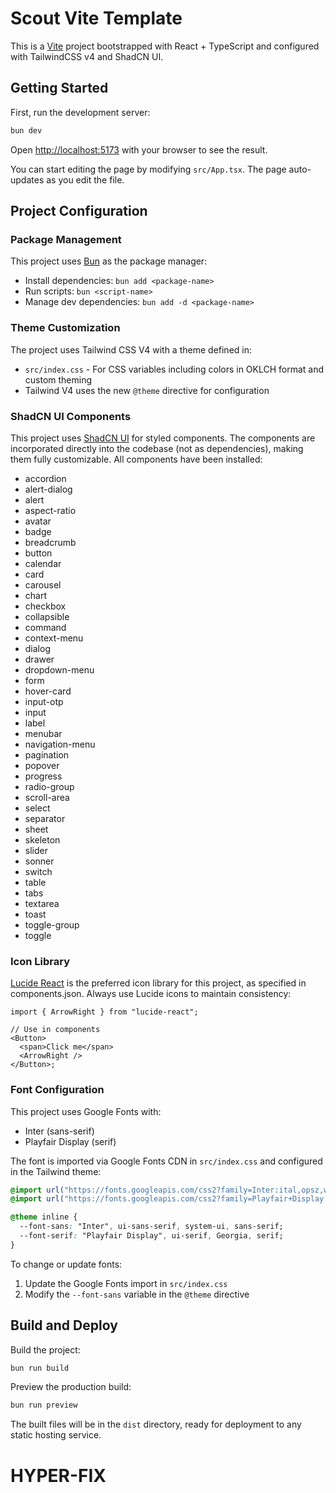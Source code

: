 # Scout Vite Template

This is a [Vite](https://vite.dev) project bootstrapped with React + TypeScript and configured with TailwindCSS v4 and ShadCN UI.

## Getting Started

First, run the development server:

```bash
bun dev
```

Open [http://localhost:5173](http://localhost:5173) with your browser to see the result.

You can start editing the page by modifying `src/App.tsx`. The page auto-updates as you edit the file.

## Project Configuration

### Package Management

This project uses [Bun](https://bun.sh/) as the package manager:

- Install dependencies: `bun add <package-name>`
- Run scripts: `bun <script-name>`
- Manage dev dependencies: `bun add -d <package-name>`

### Theme Customization

The project uses Tailwind CSS V4 with a theme defined in:

- `src/index.css` - For CSS variables including colors in OKLCH format and custom theming
- Tailwind V4 uses the new `@theme` directive for configuration

### ShadCN UI Components

This project uses [ShadCN UI](https://ui.shadcn.com) for styled components. The components are incorporated directly into the codebase (not as dependencies), making them fully customizable. All components have been installed:

- accordion
- alert-dialog
- alert
- aspect-ratio
- avatar
- badge
- breadcrumb
- button
- calendar
- card
- carousel
- chart
- checkbox
- collapsible
- command
- context-menu
- dialog
- drawer
- dropdown-menu
- form
- hover-card
- input-otp
- input
- label
- menubar
- navigation-menu
- pagination
- popover
- progress
- radio-group
- scroll-area
- select
- separator
- sheet
- skeleton
- slider
- sonner
- switch
- table
- tabs
- textarea
- toast
- toggle-group
- toggle

### Icon Library

[Lucide React](https://lucide.dev/) is the preferred icon library for this project, as specified in components.json. Always use Lucide icons to maintain consistency:

```tsx
import { ArrowRight } from "lucide-react";

// Use in components
<Button>
  <span>Click me</span>
  <ArrowRight />
</Button>;
```

### Font Configuration

This project uses Google Fonts with:

- Inter (sans-serif)
- Playfair Display (serif)

The font is imported via Google Fonts CDN in `src/index.css` and configured in the Tailwind theme:

```css
@import url("https://fonts.googleapis.com/css2?family=Inter:ital,opsz,wght@0,14..32,100..900;1,14..32,100..900&display=swap");
@import url("https://fonts.googleapis.com/css2?family=Playfair+Display:ital,wght@0,400..900;1,400..900&display=swap");

@theme inline {
  --font-sans: "Inter", ui-sans-serif, system-ui, sans-serif;
  --font-serif: "Playfair Display", ui-serif, Georgia, serif;
}
```

To change or update fonts:

1. Update the Google Fonts import in `src/index.css`
2. Modify the `--font-sans` variable in the `@theme` directive

## Build and Deploy

Build the project:

```bash
bun run build
```

Preview the production build:

```bash
bun run preview
```

The built files will be in the `dist` directory, ready for deployment to any static hosting service.

# HYPER-FIX
